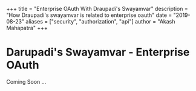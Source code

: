 +++
title = "Enterprise OAuth With Draupadi's Swayamvar"
description = "How Draupadi's swayamvar is related to enterprise oauth"
date = "2019-08-23"
aliases = ["security", "authorization", "api"]
author = "Akash Mahapatra"
+++

# Darupadi's Swayamvar - Enterprise OAuth

<!-- How can you related this with the epic story of Draupadi's swayamvar when Karna was not allowed to participate -->
Coming Soon ...